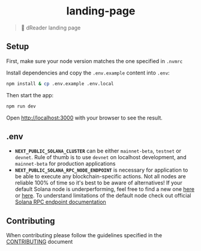 <h1 align="center">landing-page</h1>

> 📖 dReader landing page

## Setup

First, make sure your node version matches the one specified in `.nvmrc`

Install dependencies and copy the `.env.example` content into `.env`:

```bash
npm install & cp .env.example .env.local
```

Then start the app:

```bash
npm run dev
```

Open [http://localhost:3000](http://localhost:3000) with your browser to see the result.

## .env

- **`NEXT_PUBLIC_SOLANA_CLUSTER`** can be either `mainnet-beta`, `testnet` or `devnet`. Rule of thumb is to use `devnet` on localhost development, and `mainnet-beta` for production applications
- **`NEXT_PUBLIC_SOLANA_RPC_NODE_ENDPOINT`** is necessary for application to be able to execute any blockchain-specific actions. Not all nodes are reliable 100% of time so it's best to be aware of alternatives! If your default Solana node is underperforming, feel free to find a new one [here](https://www.allthatnode.com/solana.dsrv) or [here](https://github.com/open-sauce-labs/solomon/blob/master/src/constants/rpcNodeProviders.ts). To understand limitations of the default node check out official [Solana RPC endpoint documentation](https://docs.solana.com/cluster/rpc-endpoints)

## Contributing

When contributing please follow the guidelines specified in the [CONTRIBUTING](./CONTRIBUTING.md) document
